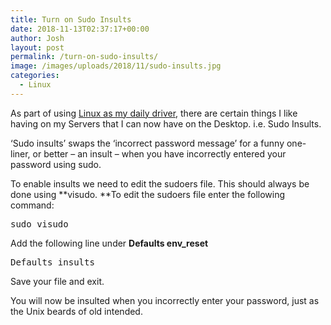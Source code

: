 ```yaml
---
title: Turn on Sudo Insults
date: 2018-11-13T02:37:17+00:00
author: Josh
layout: post
permalink: /turn-on-sudo-insults/
image: /images/uploads/2018/11/sudo-insults.jpg
categories:
  - Linux
---
```

As part of using [Linux as my daily driver](https://joshdawes.com/linux-as-my-daily-driver/), there are certain things I like having on my Servers that I can now have on the Desktop. i.e. Sudo Insults.

&#8216;Sudo insults&#8217; swaps the &#8216;incorrect password message&#8217; for a funny one-liner, or better &#8211; an insult &#8211; when you have incorrectly entered your password using sudo.

To enable insults we need to edit the sudoers file. This should always be done using **visudo. **To edit the sudoers file enter the following command:

<pre>sudo visudo</pre>

Add the following line under **Defaults env_reset**

<pre>Defaults insults</pre>

Save your file and exit.

You will now be insulted when you incorrectly enter your password, just as the Unix beards of old intended.
